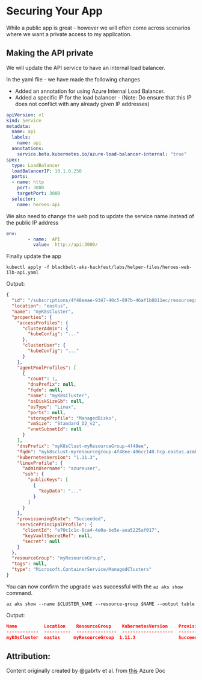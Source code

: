# Securing Your App

While a public app is great - however we will often come across scenarios where we want a private access to my application. 

## Making the API private

We will update the API service to have an internal load balancer. 

In the yaml file - we have made the following changes 

- Added an annotation for using Azure Internal Load Balancer. 
- Added a specific IP for the load balancer - (Note: Do ensure that this IP does not conflict with any already given IP addresses)

```yaml
apiVersion: v1
kind: Service
metadata:
  name: api
  labels:
    name: api
  annotations:
    service.beta.kubernetes.io/azure-load-balancer-internal: "true"
spec:
  type: LoadBalancer
  loadBalancerIP: 10.1.0.250
  ports:
  - name: http
    port: 3000
    targetPort: 3000
  selector:
    name: heroes-api
```
We also need to change the web pod to update the service name instead of the public IP address
```yaml
env:
        - name:  API
          value:  http://api:3000/
```
Finally update the app

```azurecli-interactive
kubectl apply -f blackbelt-aks-hackfest/labs/helper-files/heroes-web-ilb-api.yaml
```


Output:

```json
{
  "id": "/subscriptions/4f48eeae-9347-40c5-897b-46af1b8811ec/resourcegroups/myResourceGroup/providers/Microsoft.ContainerService/managedClusters/myK8sCluster",
  "location": "eastus",
  "name": "myK8sCluster",
  "properties": {
    "accessProfiles": {
      "clusterAdmin": {
        "kubeConfig": "..."
      },
      "clusterUser": {
        "kubeConfig": "..."
      }
    },
    "agentPoolProfiles": [
      {
        "count": 1,
        "dnsPrefix": null,
        "fqdn": null,
        "name": "myK8sCluster",
        "osDiskSizeGb": null,
        "osType": "Linux",
        "ports": null,
        "storageProfile": "ManagedDisks",
        "vmSize": "Standard_D2_v2",
        "vnetSubnetId": null
      }
    ],
    "dnsPrefix": "myK8sClust-myResourceGroup-4f48ee",
    "fqdn": "myk8sclust-myresourcegroup-4f48ee-406cc140.hcp.eastus.azmk8s.io",
    "kubernetesVersion": "1.11.3",
    "linuxProfile": {
      "adminUsername": "azureuser",
      "ssh": {
        "publicKeys": [
          {
            "keyData": "..."
          }
        ]
      }
    },
    "provisioningState": "Succeeded",
    "servicePrincipalProfile": {
      "clientId": "e70c1c1c-0ca4-4e0a-be5e-aea5225af017",
      "keyVaultSecretRef": null,
      "secret": null
    }
  },
  "resourceGroup": "myResourceGroup",
  "tags": null,
  "type": "Microsoft.ContainerService/ManagedClusters"
}
```

You can now confirm the upgrade was successful with the `az aks show` command.

```azurecli-interactive
az aks show --name $CLUSTER_NAME --resource-group $NAME --output table
```

Output:

```json
Name          Location    ResourceGroup    KubernetesVersion    ProvisioningState    Fqdn
------------  ----------  ---------------  -------------------  -------------------  ----------------------------------------------------------------
myK8sCluster  eastus     myResourceGroup  1.11.3                Succeeded            myk8sclust-myresourcegroup-3762d8-2f6ca801.hcp.eastus.azmk8s.io
```

## Attribution:
Content originally created by @gabrtv et al. from [this](https://docs.microsoft.com/en-us/azure/aks/upgrade-cluster) Azure Doc
